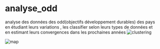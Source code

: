 # analyse_odd
analyse des données des odd(objectifs développement durables) des pays en étudiant leurs variations , les classifier selon leurs types de données  et en estimant leurs convergences dans les prochaines années
![clustering](https://github.com/user-attachments/assets/0b376196-a105-417c-a730-3ffc766e9860)

![map](https://github.com/user-attachments/assets/16883bbe-79a1-4881-8c25-5759679407ba)

